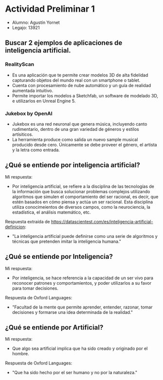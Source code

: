 # Actividad Preliminar 1
- Alumno: Agustín Yornet
- Legajo: 13921

## Buscar 2 ejemplos de aplicaciones de inteligencia artificial.

### RealityScan 
- Es una aplicación que te permite crear modelos 3D de alta fidelidad capturando objetos del mundo real con un smartphone o tablet. 
- Cuenta con procesamiento de nube automático y un guía de realidad aumentada intuitivo.
- Permite importar los modelos a Sketchfab, un software de modelado 3D, e utilizarlos en Unreal Engine 5.

### Jukebox by OpenAI
- Jukebox es una red neuronal que genera música, incluyendo canto rudimentario, dentro de una gran variedad de géneros y estilos artísiticos.
- La herramienta produce como salida un nuevo sample musical producido desde cero. Únicamente se debe proveer el género, el artista y la letra como entrada.

## ¿Qué se entiende por inteligencia artificial?
Mi respuesta:
- Por inteligencia artificial, se refiere a la disciplina de las tecnologías de la información que busca solucionar problemas complejos utilizando algoritmos que 
simulen el comportamiento del ser racional, es decir, que estén basados en cómo piensa y actúa un ser racional. Esta disciplina utiliza conocimeientos de diversos
campos, como la neurociencia, la estadística, el análisis matemático, etc.

Respuesta extraída de https://datascientest.com/es/inteligencia-artificial-definicion:
- "La inteligencia artificial puede definirse como una serie de algoritmos y técnicas que pretenden imitar la inteligencia humana."

## ¿Qué se entiende por Inteligencia?
Mi respuesta:
- Por inteligencia, se hace referencia a la capacidad de un ser vivo para reconocer patrones y comportamientos, y poder utilizarlos a su favor para tomar decisiones.

Respuesta de Oxford Languages:
- "Facultad de la mente que permite aprender, entender, razonar, tomar decisiones y formarse una idea determinada de la realidad."

## ¿Qué se entiende por Artificial?
Mi respuesta:
- Que algo sea artificial implica que ha sido creado y originado por el hombre.

Respuesta de Oxford Languages:
- "Que ha sido hecho por el ser humano y no por la naturaleza."

 